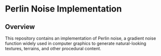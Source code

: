 # Perlin Noise Implementation

## Overview

This repository contains an implementation of Perlin noise, a gradient noise function widely used in computer graphics to generate natural-looking textures, terrains, and other procedural content.
